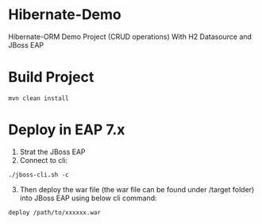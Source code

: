 # Hibernate-Demo
Hibernate-ORM Demo Project (CRUD operations) With H2 Datasource and JBoss EAP 

# Build Project
~~~
mvn clean install
~~~

# Deploy in EAP 7.x
1. Strat the JBoss EAP
2. Connect to cli:
~~~
./jboss-cli.sh -c
~~~
3. Then deploy the war file (the war file can be found under /target folder) into JBoss EAP using below cli command:
~~~
deploy /path/to/xxxxxx.war
~~~
